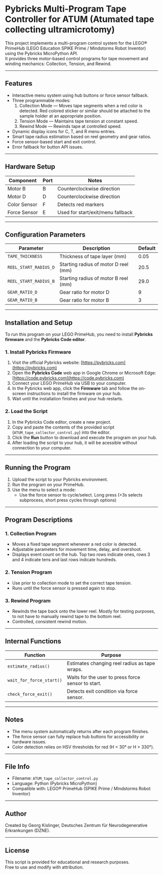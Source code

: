 # Pybricks Multi-Program Tape Controller for ATUM (Atumated tape collecting ultramicrotomy)

This project implements a multi-program control system for the LEGO® PrimeHub (LEGO Education SPIKE Prime / Mindstorms Robot Inventor) using the Pybricks MicroPython API.  
It provides three motor-based control programs for tape movement and winding mechanics: Collection, Tension, and Rewind.

---

## Features

- Interactive menu system using hub buttons or force sensor fallback.
- Three programmable modes:
  1. Collection Mode — Moves tape segments when a red color is detected. Red colored sticker or similar should be attached to the sample holder at an appropriate position.
  2. Tension Mode — Maintains tape tension at constant speed.
  3. Rewind Mode — Rewinds tape at controlled speed.
- Dynamic display icons for C, T, and R menu entries.
- Smart tape radius estimation based on reel geometry and gear ratios.
- Force sensor-based start and exit control.
- Error fallback for button API issues.

---

## Hardware Setup

| Component | Port | Notes |
|------------|------|-------|
| Motor B | B | Counterclockwise direction |
| Motor D | D | Counterclockwise direction |
| Color Sensor | F | Detects red markers |
| Force Sensor | E | Used for start/exit/menu fallback |

---

## Configuration Parameters

| Parameter | Description | Default |
|------------|-------------|----------|
| `TAPE_THICKNESS` | Thickness of tape layer (mm) | 0.05 |
| `REEL_START_RADIUS_D` | Starting radius of motor D reel (mm) | 20.5 |
| `REEL_START_RADIUS_B` | Starting radius of motor B reel (mm) | 29.0 |
| `GEAR_RATIO_D` | Gear ratio for motor D | 9 |
| `GEAR_RATIO_B` | Gear ratio for motor B | 3 |

---

## Installation and Setup

To run this program on your LEGO PrimeHub, you need to install **Pybricks firmware** and the **Pybricks Code editor**.

### 1. Install Pybricks Firmware
1. Visit the official Pybricks website: [https://pybricks.com](https://pybricks.com)
2. Open the **Pybricks Code** web app in Google Chrome or Microsoft Edge:  
   [https://code.pybricks.com](https://code.pybricks.com)
3. Connect your LEGO PrimeHub via USB to your computer.
4. In the Pybricks web app, click the **Firmware** tab and follow the on-screen instructions to install the firmware on your hub.
5. Wait until the installation finishes and your hub restarts.

### 2. Load the Script
1. In the Pybricks Code editor, create a new project.
2. Copy and paste the contents of the provided script (`ATUM_tape_collector_control.py`) into the editor.
3. Click the **Run** button to download and execute the program on your hub.
4. After loading the script to your hub, it will be acessible without connection to your computer.

---

## Running the Program

1. Upload the script to your Pybricks environment.
2. Run the program on your PrimeHub.
3. Use the menu to select a mode:
   - Use the force sensor to cycle/select. Long press (>3s selects subprocess, short press cycles through options)

---

## Program Descriptions

### 1. Collection Program
- Moves a fixed tape segment whenever a red color is detected.
- Adjustable parameters for movement time, delay, and overshoot.
- Displays event count on the hub. Top two rows indicate ones, rows 3 and 4 indicate tens and last rows indicate hundreds.

### 2. Tension Program
- Use prior to collection mode to set the correct tape tension.
- Runs until the force sensor is pressed again to stop.

### 3. Rewind Program
- Rewinds the tape back onto the lower reel. Mostly for testing purposes, to not have to manually rewind tape to the bottom reel.
- Controlled, consistent rewind motion.

---

## Internal Functions

| Function | Purpose |
|-----------|----------|
| `estimate_radius()` | Estimates changing reel radius as tape wraps. |
| `wait_for_force_start()` | Waits for the user to press force sensor to start. |
| `check_force_exit()` | Detects exit condition via force sensor. |

---

## Notes

- The menu system automatically returns after each program finishes.
- The force sensor can fully replace hub buttons for accessibility or hardware issues.
- Color detection relies on HSV thresholds for red (H < 30° or H > 330°).

---

## File Info

- Filename: `ATUM_tape_collector_control.py`
- Language: Python (Pybricks MicroPython)
- Compatible with: LEGO® PrimeHub (SPIKE Prime / Mindstorms Robot Inventor)

---

## Author

Created by Georg Kislinger, Deutsches Zentrum für Neurodegenerative Erkrankungen (DZNE).

---

## License

This script is provided for educational and research purposes.  
Free to use and modify with attribution.
